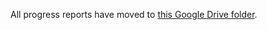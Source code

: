 All progress reports have moved to [this Google Drive folder](https://drive.google.com/#folders/0B9dU7zPD0s_LMm5RMGZGX2JEeGc).